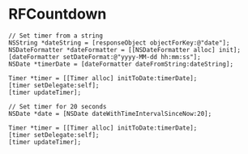 RFCountdown
===========

	// Set timer from a string
    NSString *dateString = [responseObject objectForKey:@"date"];
    NSDateFormatter *dateFormatter = [[NSDateFormatter alloc] init];
    [dateFormatter setDateFormat:@"yyyy-MM-dd hh:mm:ss"];
    NSDate *timerDate = [dateFormatter dateFromString:dateString];

    Timer *timer = [[Timer alloc] initToDate:timerDate];
    [timer setDelegate:self];
    [timer updateTimer];

    // Set timer for 20 seconds
    NSDate *date = [NSDate dateWithTimeIntervalSinceNow:20];
    
    Timer *timer = [[Timer alloc] initToDate:timerDate];
    [timer setDelegate:self];
    [timer updateTimer];